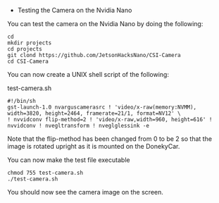 * Testing the Camera on the Nvidia Nano

You can test the camera on the Nvidia Nano by doing the following:

```
cd
mkdir projects
cd projects
git clond https://github.com/JetsonHacksNano/CSI-Camera
cd CSI-Camera
```
You can now create a UNIX shell script of the following:

test-camera.sh
```
#!/bin/sh
gst-launch-1.0 nvarguscamerasrc ! 'video/x-raw(memory:NVMM), width=3820, height=2464, framerate=21/1, format=NV12' \
! nvvidconv flip-method=2 ! 'video/x-raw,width=960, height=616' ! nvvidconv ! nvegltransform ! nveglglessink -e
```

Note that the flip-method has been changed from 0 to be 2 so that the image is rotated upright as it is mounted on the DonekyCar.

You can now make the test file executable

```
chmod 755 test-camera.sh
./test-camera.sh
```

You should now see the camera image on the screen.
